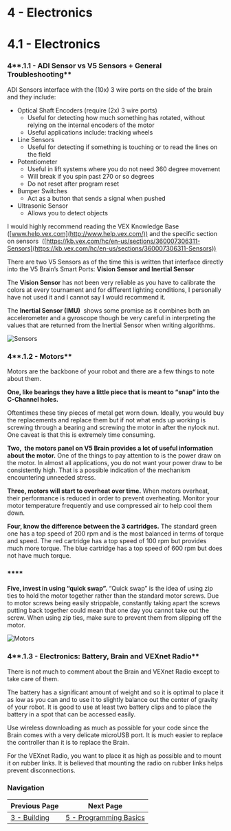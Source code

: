 # 4 - Electronics

# 4.1 - Electronics

### 4**.1.1 - ADI Sensor vs V5 Sensors + General Troubleshooting**

ADI Sensors interface with the (10x) 3 wire ports on the side of the brain and they include:

- Optical Shaft Encoders (require (2x) 3 wire ports)
    - Useful for detecting how much something has rotated, without relying on the internal encoders of the motor
    - Useful applications include: tracking wheels
- Line Sensors
    - Useful for detecting if something is touching or to read the lines on the field
- Potentiometer
    - Useful in lift systems where you do not need 360 degree movement
    - Will break if you spin past 270 or so degrees
    - Do not reset after program reset
- Bumper Switches
    - Act as a button that sends a signal when pushed
- Ultrasonic Sensor
    - Allows you to detect objects

I would highly recommend reading the VEX Knowledge Base ([www.help.vex.com](http://www.help.vex.com/)) and the specific section on sensors  ([https://kb.vex.com/hc/en-us/sections/360007306311-Sensors](https://kb.vex.com/hc/en-us/sections/360007306311-Sensors))

There are two V5 Sensors as of the time this is written that interface directly into the V5 Brain’s Smart Ports: **Vision Sensor and Inertial Sensor**

The **Vision Sensor** has not been very reliable as you have to calibrate the colors at every tournament and for different lighting conditions, I personally have not used it and I cannot say I would recommend it.

The **Inertial Sensor (IMU)**  shows some promise as it combines both an accelerometer and a gyroscope though be very careful in interpreting the values that are returned from the Inertial Sensor when writing algorithms.

![Sensors](/vrc-guide/src/assets/4_assets/sensors.png)

### 4**.1.2 - Motors**

Motors are the backbone of your robot and there are a few things to note about them.

**One, like bearings they have a little piece that is meant to “snap” into the C-Channel holes.**

Oftentimes these tiny pieces of metal get worn down. Ideally, you would buy the replacements and replace them but if not what ends up working is screwing through a bearing and screwing the motor in after the nylock nut. One caveat is that this is extremely time consuming.

**Two,  the motors panel on V5 Brain provides a lot of useful information about the motor.** One of the things to pay attention to is the power draw on the motor. In almost all applications, you do not want your power draw to be consistently high. That is a possible indication of the mechanism encountering unneeded stress.

**Three, motors will start to overheat over time.** When motors overheat, their performance is reduced in order to prevent overheating. Monitor your motor temperature frequently and use compressed air to help cool them down.

**Four, know the difference between the 3 cartridges.** The standard green one has a top speed of 200 rpm and is the most balanced in terms of torque and speed. The red cartridge has a top speed of 100 rpm but provides much more torque. The blue cartridge has a top speed of 600 rpm but does not have much torque.

### ****

**Five, invest in using “quick swap”.** “Quick swap” is the idea of using zip ties to hold the motor together rather than the standard motor screws. Due to motor screws being easily strippable, constantly taking apart the screws putting back together could mean that one day you cannot take out the screw. When using zip ties, make sure to prevent them from slipping off the motor.

![Motors](/vrc-guide/src/assets/4_assets/motor.png)

### 4**.1.3 - Electronics: Battery, Brain and VEXnet Radio**

There is not much to comment about the Brain and VEXnet Radio except to take care of them.

The battery has a significant amount of weight and so it is optimal to place it as low as you can and to use it to slightly balance out the center of gravity of your robot. It is good to use at least two battery clips and to place the battery in a spot that can be accessed easily.

Use wireless downloading as much as possible for your code since the Brain comes with a very delicate microUSB port. It is much easier to replace the controller than it is to replace the Brain.

For the VEXnet Radio, you want to place it as high as possible and to mount it on rubber links. It is believed that mounting the radio on rubber links helps prevent disconnections.

### Navigation

| Previous Page | Next Page |
| ----------- | ----------- |
| [3 - Building](3_Building.md) | [5 - Programming Basics](5_Programming_Basics.md)  |